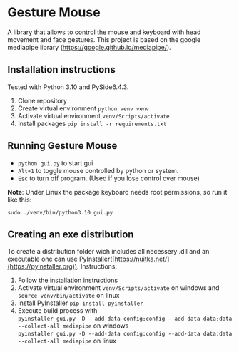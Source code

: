 # Gesture Mouse

A library that allows to control the mouse and keyboard with head movement and face gestures. This project is based on the 
google mediapipe library (https://google.github.io/mediapipe/).

## Installation instructions
Tested with Python 3.10 and PySide6.4.3. 
1. Clone repository
2. Create virtual environment  `python venv venv`
3. Activate virtual environment `venv/Scripts/activate`
4. Install packages `pip install -r requirements.txt`

## Running Gesture Mouse
- `python gui.py` to start gui
- `Alt+1` to toggle mouse controlled by python or system.
- `Esc` to turn off program. (Used if you lose control over mouse)

**Note**: Under Linux the package keyboard needs root permissions, so run it like this:

```sudo ./venv/bin/python3.10 gui.py```

## Creating an exe distribution
To create a distribution folder wich includes all necessery .dll and an executable one can use PyInstaller([https://nuitka.net/](https://pyinstaller.org)). 
Instructions:
1. Follow the installation instructions
2. Activate virtual environment `venv/Scripts/activate` on windows and `source venv/bin/activate` on linux
3. Install PyInstaller `pip install pyinstaller`
4. Execute build process with  
`pyinstaller gui.py -D --add-data config;config --add-data data;data --collect-all mediapipe` on windows  
`pyinstaller gui.py -D --add-data config:config --add-data data:data --collect-all mediapipe` on linux 
